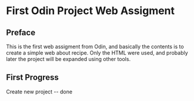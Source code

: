 # First Odin Project Web Assigment

## Preface
<p>This is the first web assigment from Odin, and basically the contents is to create a simple web about recipe. Only the HTML were used, and probably later the project will be expanded using other tools.<p>

## First Progress
Create new project -- done
